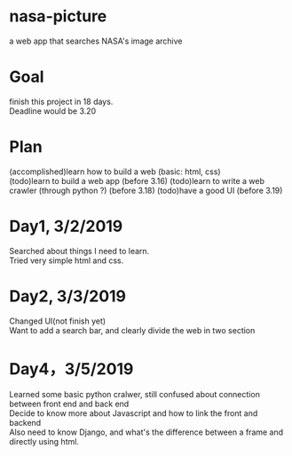 # nasa-picture
a web app that searches NASA's image archive
# Goal
finish this project in 18 days.   
Deadline would be 3.20  
# Plan
(accomplished)learn how to build a web (basic: html, css)   
(todo)learn to build a web app   (before 3.16)
(todo)learn to write a web crawler (through python ?) (before 3.18)
(todo)have a good UI (before 3.19)  
# Day1, 3/2/2019
Searched about things I need to learn.   
Tried very simple html and css.  
# Day2, 3/3/2019
Changed UI(not finish yet)  
Want to add a search bar, and clearly divide the web in two section
# Day4，3/5/2019
Learned some basic python cralwer, still confused about connection between front end and back end  
Decide to know more about Javascript and how to link the front and backend  
Also need to know Django, and what's the difference between a frame and directly using html.
